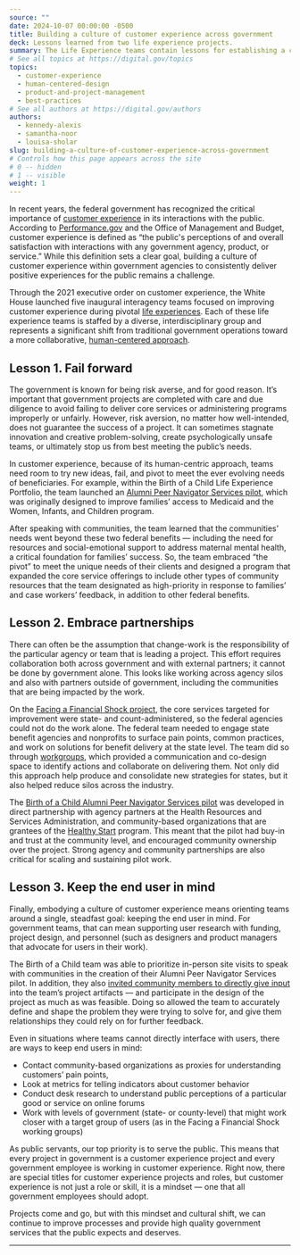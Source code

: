 ```yaml
---
source: ""
date: 2024-10-07 00:00:00 -0500
title: Building a culture of customer experience across government
deck: Lessons learned from two life experience projects.
summary: The Life Experience teams contain lessons for establishing a culture of customer experience in government, shifting to a focus on organizational practices.
# See all topics at https://digital.gov/topics
topics:
  - customer-experience
  - human-centered-design
  - product-and-project-management
  - best-practices
# See all authors at https://digital.gov/authors
authors: 
  - kennedy-alexis
  - samantha-noor
  - louisa-sholar
slug: building-a-culture-of-customer-experience-across-government
# Controls how this page appears across the site
# 0 -- hidden
# 1 -- visible
weight: 1
---
```

In recent years, the federal government has recognized the critical importance of [customer experience](https://digital.gov/topics/customer-experience/) in its interactions with the public. According to [Performance.gov](https://www.performance.gov/cx/) and the Office of Management and Budget, customer experience is defined as “the public's perceptions of and overall satisfaction with interactions with any government agency, product, or service.” While this definition sets a clear goal, building a culture of customer experience within government agencies to consistently deliver positive experiences for the public remains a challenge. 

Through the 2021 executive order on customer experience, the White House launched five inaugural interagency teams focused on improving customer experience during pivotal [life experiences](https://www.performance.gov/cx/projects/). Each of these life experience teams is staffed by a diverse, interdisciplinary group and represents a significant shift from traditional government operations toward a more collaborative, [human-centered approach](https://digital.gov/guides/hcd/).

## Lesson 1. Fail forward

The government is known for being risk averse, and for good reason. It’s important that government projects are completed with care and due diligence to avoid failing to deliver core services or administering programs improperly or unfairly. However, risk aversion, no matter how well-intended, does not guarantee the success of a project. It can sometimes stagnate innovation and creative problem-solving, create psychologically unsafe teams, or ultimately stop us from best meeting the public’s needs. 

In customer experience, because of its human-centric approach, teams need room to try new ideas, fail, and pivot to meet the ever evolving needs of beneficiaries. For example, within the Birth of a Child Life Experience Portfolio, the team launched an [Alumni Peer Navigator Services pilot]((https://healthystart-tasc.org/initiatives/past-initiatives/alumni-peer-navigator-services/)), which was originally designed to improve families’ access to Medicaid and the Women, Infants, and Children program. 

After speaking with communities, the team learned that the communities’ needs went beyond these two federal benefits — including the need for resources and social-emotional support to address maternal mental health, a critical foundation for families’ success. So, the team embraced “the pivot” to meet the unique needs of their clients and designed a program that expanded the core service offerings to include other types of community resources that the team designated as high-priority in response to families’ and case workers’ feedback, in addition to other federal benefits.

## Lesson 2. Embrace partnerships

There can often be the assumption that change-work is the responsibility of the particular agency or team that is leading a project. This effort requires collaboration both across government and with external partners; it cannot be done by government alone. This looks like working across agency silos and also with partners outside of government, including the communities that are being impacted by the work. 

On the [Facing a Financial Shock project](https://www.performance.gov/cx/life-experiences/facing-a-financial-shock/), the core services targeted for improvement were state- and count-administered, so the federal agencies could not do the work alone. The federal team needed to engage state benefit agencies and nonprofits to surface pain points, common practices, and work on solutions for benefit delivery at the state level. The team did so through [workgroups](https://www.aspeninstitute.org/blog-posts/capturing-the-impact-of-public-benefits-coordination/), which provided a communication and co-design space to identify actions and collaborate on delivering them. Not only did this approach help produce and consolidate new strategies for states, but it also helped reduce silos across the industry. 

The [Birth of a Child Alumni Peer Navigator Services pilot](https://www.performance.gov/cx/life-experiences/having-a-child-and-early-childhood/) was developed in direct partnership with agency partners at the Health Resources and Services Administration, and community-based organizations that are grantees of the [Healthy Start](https://mchb.hrsa.gov/programs-impact/healthy-start) program. This meant that the pilot had buy-in and trust at the community level, and encouraged community ownership over the project. Strong agency and community partnerships are also critical for scaling and sustaining pilot work.

## Lesson 3. Keep the end user in mind

Finally, embodying a culture of customer experience means orienting teams around a single, steadfast goal: keeping the end user in mind. For government teams, that can mean supporting user research with funding, project design, and personnel (such as designers and product managers that advocate for users in their work). 

The Birth of a Child team was able to prioritize in-person site visits to speak with communities in the creation of their Alumni Peer Navigator Services pilot. In addition, they also [invited community members to directly give input](https://www.usds.gov/news-and-blog/solutions-by-families-for-families-4b8150) into the team’s project artifacts — and participate in the design of the project as much as was feasible. Doing so allowed the team to accurately define and shape the problem they were trying to solve for, and give them relationships they could rely on for further feedback. 

Even in situations where teams cannot directly interface with users, there are ways to keep end users in mind: 
* Contact community-based organizations as proxies for understanding customers’ pain points, 
* Look at metrics for telling indicators about customer behavior
* Conduct desk research to understand public perceptions of a particular good or service on online forums
* Work with levels of government (state- or county-level) that might work closer with a target group of users (as in the Facing a Financial Shock working groups)

As public servants, our top priority is to serve the public. This means that every project in government is a customer experience project and every government employee is working in customer experience. Right now, there are special titles for customer experience projects and roles, but customer experience is not just a role or skill, it is a mindset — one that all government employees should adopt. 

Projects come and go, but with this mindset and cultural shift, we can continue to improve processes and provide high quality government services that the public expects and deserves.

---
